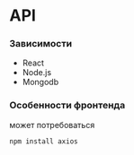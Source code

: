 # API
### Зависимости
- React
- Node.js
- Mongodb

### Особенности фронтенда
может потребоваться
```
npm install axios
```